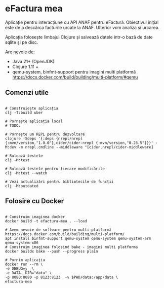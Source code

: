 # eFactura mea

Aplicație pentru interacțiune cu API ANAF pentru eFactură.
Obiectivul inițial este de a descărca facturile urcate la ANAF. Ulterior vom analiza și urcarea.

Aplicația folosește limbajul Clojure și salvează datele intr-o bază de date sqlite și pe disc.

Are nevoie de:
- Java 21+ (OpenJDK)
- Clojure 1.11 +
- qemu-system, binfmt-support pentru imagini multi platformă https://docs.docker.com/build/building/multi-platform/#qemu 

## Comenzi utile

```shell

# Construiește aplicația
clj -T:build uber

# Pornește aplicația local
# TODO:

# Pornește un REPL pentru dezvoltare
clojure -Sdeps '{:deps {nrepl/nrepl {:mvn/version,"1.0.0"},cider/cider-nrepl {:mvn/version,"0.28.5"}}}' -M:dev -m nrepl.cmdline --middleware "[cider.nrepl/cider-middleware]

# Rulează testele
clj -M:test

# Rulează testele pentru fiecare modificările
clj -M:test --watch

# Vezi actualizări pentru bibliotecile de funcții
clj -M:outdated

```


## Folosire cu Docker

```shell

# Construim imaginea docker
docker build -t efactura-mea . --load

# Avem nevoie de software pentru multi-platformă https://docs.docker.com/build/building/multi-platform/
apt install binfmt-support qemu-system qemu-system qemu-system-arm qemu-system-x86
# Construim imaginea folosind bake - imagini multi platforma
docker buildx bake --push --progress plain 

# Pornim aplicația
docker run --rm \
-e DEBUG=y  \
-e DATA__DIR="data" \
-p 8080:8080 -p 8123:8123  -v $PWD/data:/app/data \
efactura-mea

```

